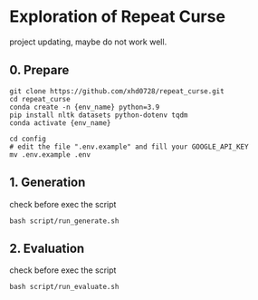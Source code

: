 # Exploration of Repeat Curse

project updating, maybe do not work well.

## 0. Prepare

```shell
git clone https://github.com/xhd0728/repeat_curse.git
cd repeat_curse
conda create -n {env_name} python=3.9
pip install nltk datasets python-dotenv tqdm
conda activate {env_name}
```

```shell
cd config
# edit the file ".env.example" and fill your GOOGLE_API_KEY
mv .env.example .env
```

## 1. Generation

check before exec the script

```shell
bash script/run_generate.sh
```

## 2. Evaluation

check before exec the script

```shell
bash script/run_evaluate.sh
```